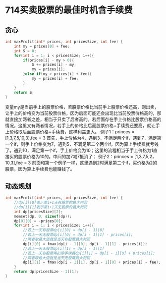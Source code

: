 # 714买卖股票的最佳时机含手续费
## 贪心
```c
int maxProfit(int* prices, int pricesSize, int fee) {
    int my = prices[0] + fee;
    int S = 0;
    for(int i = 1; i < pricesSize; i++){
        if(prices[i] - my > 0){
            S += prices[i] - my;
            my = prices[i];
        }else if(my > prices[i] + fee){
            my = prices[i] + fee;
        }
    }
    return S;
}
```
变量my是当前手上的股票价格，若股票价格比当前手上股票价格还高，则出卖，让手上的价格变为当前股票价格，因为后面可能还会出现比当前股票价格高的，那就直接加两者之差，相当于只卖了后者高的。若后面存在手上价格比股票价格高的情况，这里又有两者情况，若手上的价格比后面股票价格+手续费还要高，就让手上价格取后面股票价格+手续费，这样利益更大。
例子1：princes = [1,3,7,5,10,3],fee = 3
首先，手上价格为4，遇到3，不满足两个if，遇到7，满足第一个if，则手上价格变为7，遇到5，不满足第二个两个if，因为算上手续费就亏钱了。遇到10，满足第一个if，手上价格变为10；这里的流程相当于手上价格为1直接买的股票价格为10的。中间的加7减7抵消了；
例子2：princes = [1,3,7,5,2，10,3],fee = 3
前面和第一个例子一样，这里遇到2时满足第二个if，买价格为2的股票，因为算上手续费也能赚钱了。

## 动态规划
```c
int maxProfit(int* prices, int pricesSize, int fee) {
    //dp[i][0]表示第i+1天有股票的最大利润
    //dp[i][1]表示第i+1天无股票的最大利润
    int dp[pricesSize][2];
    memset(dp, 0, sizeof(dp));
    dp[0][0] = -prices[0];
    for(int i = 1; i < pricesSize; i++){
        //若上一天有股票dp[i][0] = dp[i - 1][0]
        //若上一天无股票dp[i][0] = dp[i - 1][1] - prices[i];
        //两者取最大值就是当天有股票最大利润
        dp[i][0] = fmax(dp[i - 1][0], dp[i - 1][1] - prices[i]);
        //若上一天无股票dp[i][1] = dp[i - 1][1]
        //若上一天有股票再扣除手续费dp[i][1] = dp[i - 1][0] + prices[i];
        //两者取最大值就是当天无股票最大利润
        dp[i][1] = fmax(dp[i - 1][1], dp[i - 1][0] + prices[i] - fee);
    }
    return dp[pricesSize - 1][1];
}
```